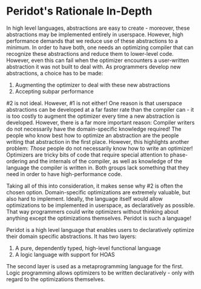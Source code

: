 # Peridot's Rationale In-Depth

In high level languages, abstractions are easy to create - moreover, these abstractions may be implemented entirely in userspace. However, high performance demands that we reduce use of these abstractions to a minimum. In order to have both, one needs an optimizing compiler that can recognize these abstractions and reduce them to lower-level code. However, even this can fail when the optimizer encounters a user-written abstraction it was not built to deal with. As programmers develop new abstractions, a choice has to be made:
1. Augmenting the optimizer to deal with these new abstractions
2. Accepting subpar performance

#2 is not ideal. However, #1 is not either! One reason is that userspace abstractions can be developed at a far faster rate than the compiler can - it is too costly to augment the optimizer every time a new abstraction is developed. However, there is a far more important reason: Compiler writers do not necessarily have the domain-specific knowledge required! The people who know best how to optimize an abstraction are the people writing that abstraction in the first place. However, this highlights another problem: *Those* people do not necessarily know how to write an optimizer! Optimizers are tricky bits of code that require special attention to phase-ordering and the internals of the compiler, as well as knowledge of the language the compiler is written in. Both groups lack something that they need in order to have high-performance code.

Taking all of this into consideration, it makes sense why #2 is often the chosen option. Domain-specific optimizations are extremely valuable, but also hard to implement. Ideally, the language itself would allow optimizations to be implemented in userspace, as declaratively as possible. That way programmers could write optimizers without thinking about anything except the optimizations themselves. Peridot is such a language!

Peridot is a high level language that enables users to declaratively optimize their domain specific abstractions. It has two layers:
1. A pure, dependently typed, high-level functional language
2. A logic language with support for HOAS

The second layer is used as a metaprogramming language for the first. Logic programming allows optimizers to be written declaratively - only with regard to the optimizations themselves.
